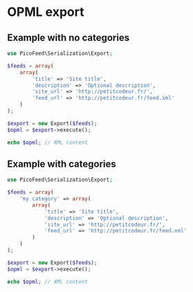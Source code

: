 OPML export
===========

Example with no categories
--------------------------

```php
use PicoFeed\Serialization\Export;

$feeds = array(
    array(
        'title' => 'Site title',
        'description' => 'Optional description',
        'site_url' => 'http://petitcodeur.fr/',
        'feed_url' => 'http://petitcodeur.fr/feed.xml'
    )
);

$export = new Export($feeds);
$opml = $export->execute();

echo $opml; // XML content
```

Example with categories
-----------------------

```php
use PicoFeed\Serialization\Export;

$feeds = array(
    'my category' => array(
        array(
            'title' => 'Site title',
            'description' => 'Optional description',
            'site_url' => 'http://petitcodeur.fr/',
            'feed_url' => 'http://petitcodeur.fr/feed.xml'
        )
    )
);

$export = new Export($feeds);
$opml = $export->execute();

echo $opml; // XML content
```
